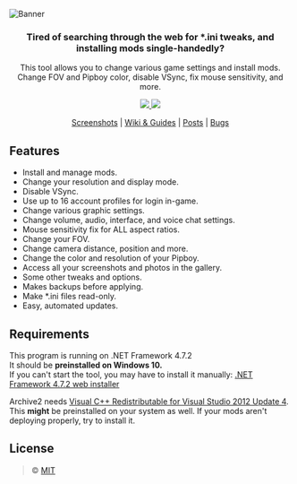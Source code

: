 ![Banner](https://github.com/FelisDiligens/Fallout76-QuickConfiguration/raw/master/Images/banner_github.png)

<h3 align="center">
  Tired of searching through the web for *.ini tweaks, and installing mods single-handedly?
</h3>

<p align="center">
  This tool allows you to change various game settings and install mods.<br>
  Change FOV and Pipboy color, disable VSync, fix mouse sensitivity, and more.
</p>
  
<p align="center">
  <a href="https://github.com/FelisDiligens/Fallout76-QuickConfiguration/releases/latest">
    <img src="https://github.com/FelisDiligens/Fallout76-QuickConfiguration/raw/master/Images/getitfromgithub_button.png"/>
  </a>
  <a href="https://www.nexusmods.com/fallout76/mods/546?tab=files">
    <img src="https://github.com/FelisDiligens/Fallout76-QuickConfiguration/raw/master/Images/getitfromnexusmods_button.png"/>
  </a>
</p>

<p align="center">
  <a href="https://www.nexusmods.com/fallout76/mods/546?tab=images">Screenshots</a> |
  <a href="https://github.com/FelisDiligens/Fallout76-QuickConfiguration/wiki">Wiki & Guides</a> |
  <a href="https://www.nexusmods.com/fallout76/mods/546?tab=posts">Posts</a> |
  <a href="https://www.nexusmods.com/fallout76/mods/546?tab=bugs">Bugs</a>
</p>


## Features
* Install and manage mods.
* Change your resolution and display mode.
* Disable VSync.
* Use up to 16 account profiles for login in-game.
* Change various graphic settings.
* Change volume, audio, interface, and voice chat settings.
* Mouse sensitivity fix for ALL aspect ratios.
* Change your FOV.
* Change camera distance, position and more.
* Change the color and resolution of your Pipboy.
* Access all your screenshots and photos in the gallery.
* Some other tweaks and options.
* Makes backups before applying.
* Make *.ini files read-only.
* Easy, automated updates.

## Requirements
This program is running on .NET Framework 4.7.2\
It should be **preinstalled on Windows 10.**\
If you can't start the tool, you may have to install it manually: [.NET Framework 4.7.2 web installer](https://dotnet.microsoft.com/download/dotnet-framework/net472)

Archive2 needs [Visual C++ Redistributable for Visual Studio 2012 Update 4](https://www.microsoft.com/en-us/download/details.aspx?id=30679).\
This **might** be preinstalled on your system as well. If your mods aren't deploying properly, try to install it.

## License

> © [MIT](https://github.com/FelisDiligens/Fallout76-QuickConfiguration/blob/master/LICENSE)
